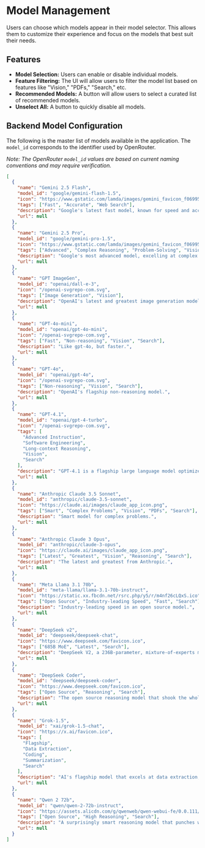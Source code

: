 # Model Management

Users can choose which models appear in their model selector. This allows them to customize their experience and focus on the models that best suit their needs.

## Features

- **Model Selection:** Users can enable or disable individual models.
- **Feature Filtering:** The UI will allow users to filter the model list based on features like "Vision," "PDFs," "Search," etc.
- **Recommended Models:** A button will allow users to select a curated list of recommended models.
- **Unselect All:** A button to quickly disable all models.

## Backend Model Configuration

The following is the master list of models available in the application. The `model_id` corresponds to the identifier used by OpenRouter.

_Note: The OpenRouter `model_id` values are based on current naming conventions and may require verification._

```json
[
  {
    "name": "Gemini 2.5 Flash",
    "model_id": "google/gemini-flash-1.5",
    "icon": "https://www.gstatic.com/lamda/images/gemini_favicon_f069958c85030456e93de685481c559f160ea06b.png",
    "tags": ["Fast", "Accurate", "Web Search"],
    "description": "Google's latest fast model, known for speed and accuracy (and also web search!).",
    "url": null
  },
  {
    "name": "Gemini 2.5 Pro",
    "model_id": "google/gemini-pro-1.5",
    "icon": "https://www.gstatic.com/lamda/images/gemini_favicon_f069958c85030456e93de685481c559f160ea06b.png",
    "tags": ["Advanced", "Complex Reasoning", "Problem-Solving", "Vision"],
    "description": "Google's most advanced model, excelling at complex reasoning and problem-solving.",
    "url": null
  },
  {
    "name": "GPT ImageGen",
    "model_id": "openai/dall-e-3",
    "icon": "/openai-svgrepo-com.svg",
    "tags": ["Image Generation", "Vision"],
    "description": "OpenAI's latest and greatest image generation model, using lots of crazy tech like custom tools for text and reflections.",
    "url": null
  },
  {
    "name": "GPT-4o-mini",
    "model_id": "openai/gpt-4o-mini",
    "icon": "/openai-svgrepo-com.svg",
    "tags": ["Fast", "Non-reasoning", "Vision", "Search"],
    "description": "Like gpt-4o, but faster.",
    "url": null
  },
  {
    "name": "GPT-4o",
    "model_id": "openai/gpt-4o",
    "icon": "/openai-svgrepo-com.svg",
    "tags": ["Non-reasoning", "Vision", "Search"],
    "description": "OpenAI's flagship non-reasoning model.",
    "url": null
  },
  {
    "name": "GPT-4.1",
    "model_id": "openai/gpt-4-turbo",
    "icon": "/openai-svgrepo-com.svg",
    "tags": [
      "Advanced Instruction",
      "Software Engineering",
      "Long-context Reasoning",
      "Vision",
      "Search"
    ],
    "description": "GPT-4.1 is a flagship large language model optimized for advanced instruction following, real-world software engineering, and long-context reasoning.",
    "url": null
  },
  {
    "name": "Anthropic Claude 3.5 Sonnet",
    "model_id": "anthropic/claude-3.5-sonnet",
    "icon": "https://claude.ai/images/claude_app_icon.png",
    "tags": ["Smart", "Complex Problems", "Vision", "PDFs", "Search"],
    "description": "Smart model for complex problems.",
    "url": null
  },
  {
    "name": "Anthropic Claude 3 Opus",
    "model_id": "anthropic/claude-3-opus",
    "icon": "https://claude.ai/images/claude_app_icon.png",
    "tags": ["Latest", "Greatest", "Vision", "Reasoning", "Search"],
    "description": "The latest and greatest from Anthropic.",
    "url": null
  },
  {
    "name": "Meta Llama 3.1 70b",
    "model_id": "meta-llama/llama-3.1-70b-instruct",
    "icon": "https://static.xx.fbcdn.net/rsrc.php/y5/r/m4nf26cLQxS.ico",
    "tags": ["Open Source", "Industry-leading Speed", "Fast", "Search"],
    "description": "Industry-leading speed in an open source model.",
    "url": null
  },
  {
    "name": "DeepSeek v2",
    "model_id": "deepseek/deepseek-chat",
    "icon": "https://www.deepseek.com/favicon.ico",
    "tags": ["685B MoE", "Latest", "Search"],
    "description": "DeepSeek V2, a 236B-parameter, mixture-of-experts model, is the latest iteration of the flagship chat model family from the DeepSeek team.",
    "url": null
  },
  {
    "name": "DeepSeek Coder",
    "model_id": "deepseek/deepseek-coder",
    "icon": "https://www.deepseek.com/favicon.ico",
    "tags": ["Open Source", "Reasoning", "Search"],
    "description": "The open source reasoning model that shook the whole industry.",
    "url": null
  },
  {
    "name": "Grok-1.5",
    "model_id": "xai/grok-1.5-chat",
    "icon": "https://x.ai/favicon.ico",
    "tags": [
      "Flagship",
      "Data Extraction",
      "Coding",
      "Summarization",
      "Search"
    ],
    "description": "AI's flagship model that excels at data extraction, coding, and text summarization.",
    "url": null
  },
  {
    "name": "Qwen 2 72b",
    "model_id": "qwen/qwen-2-72b-instruct",
    "icon": "https://assets.alicdn.com/g/qwenweb/qwen-webui-fe/0.0.111/favicon.png",
    "tags": ["Open Source", "High Reasoning", "Search"],
    "description": "A surprisingly smart reasoning model that punches way above its weight.",
    "url": null
  }
]
```

